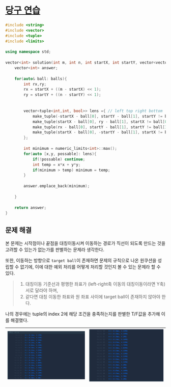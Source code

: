 # [당구 연습](https://school.programmers.co.kr/learn/courses/30/lessons/169198)

```cpp
#include <string>
#include <vector>
#include <tuple>
#include <limits>

using namespace std;

vector<int> solution(int m, int n, int startX, int startY, vector<vector<int>> balls) {
    vector<int> answer;
    
    for(auto& ball: balls){
        int rx,ry;
        rx = startX + ((m - startX) << 1);
        ry = startY + ((n - startY) << 1);
        
        
        vector<tuple<int,int, bool>> lens ={ // left top right bottom
            make_tuple(-startX - ball[0], startY - ball[1], startY != ball[1] || startX < ball[0]),
            make_tuple(startX - ball[0], ry - ball[1], startX != ball[0] || startY > ball[1]),
            make_tuple(rx - ball[0], startY - ball[1], startY != ball[1] || startX > ball[0]),
            make_tuple(startX - ball[0], -startY - ball[1], startX != ball[0] || startY < ball[1])
        };
        
        int minimum = numeric_limits<int>::max();
        for(auto [x,y, possable]: lens){
            if(!possable) continue;
            int temp = x*x + y*y;
            if(minimum > temp) minimum = temp;
        }
        
        answer.emplace_back(minimum);
        
    }
    
    return answer;
}
```

## 문제 해결

본 문제는 시작점이나 끝점을 대칭이동시켜 이동하는 경로가 직선이 되도록 만드는 것을 고려할 수 있는가 없는가를 판별하는 문제라 생각한다.  

또한, 이동하는 방향으로 `target ball`이 존재하면 문제의 규칙으로 나온 원쿠션을 성립할 수 없기에, 이에 대한 예외 처리를 어떻게 처리할 것인지 볼 수 있는 문제라 할 수 있다.  
> 1. 대칭이동 기준선과 평행한 좌표가 (left-right축 이동의 대칭이동이라면 Y축) 서로 달라야 하며,
> 2. 같다면 대칭 이동한 좌표와 원 좌표 사이에 target ball이 존재하지 않아야 한다.  

나의 경우에는 tuple의 index 2에 해당 조건을 충족하는지를 판별한 T/F값을 추가해 이를 해결했다.


| ![](./images/2024-04-09-23-56-26.png) | ![](./images/2024-04-09-23-56-35.png) |
| :-----------------------------------: | :-----------------------------------: |

